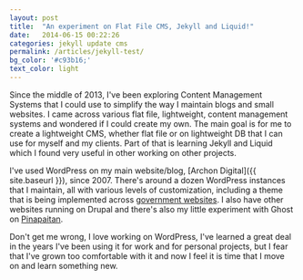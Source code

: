 ```yaml
---
layout: post
title:  "An experiment on Flat File CMS, Jekyll and Liquid!"
date:   2014-06-15 00:22:26
categories: jekyll update cms
permalink: /articles/jekyll-test/
bg_color: '#c93b16;'
text_color: light
---
```


Since the middle of 2013, I've been exploring Content Management Systems that I could use to simplify the way I maintain blogs and small websites. I came across various flat file, lightweight, content management systems and wondered if I could create my own. The main goal is for me to create a lightweight CMS, whether flat file or on lightweight DB that I can use for myself and my clients. Part of that is learning Jekyll and Liquid which I found very useful in other working on other projects.

I've used WordPress on my main website/blog, [Archon Digital]({{ site.baseurl }}), since 2007. There's around a dozen WordPress instances that I maintain, all with various levels of customization, including a theme that is being implemented across [government websites](/projects/govph). I also have other websites running on Drupal and there's also my little experiment with Ghost on [Pinapaitan](http://pinapaitan.com).

Don't get me wrong, I love working on WordPress, I've learned a great deal in the years I've been using it for work and for personal projects, but I fear that I've grown too comfortable with it and now I feel it is time that I move on and learn something new.





